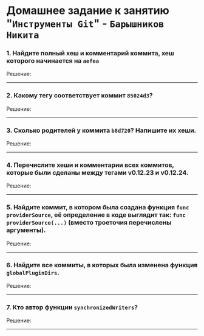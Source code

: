 # Домашнее задание к занятию "`Инструменты Git`" - `Барышников Никита`

### 1. Найдите полный хеш и комментарий коммита, хеш которого начинается на `aefea`

Решение:



---

### 2. Какому тегу соответствует коммит `85024d3`?

Решение:



---

### 3. Сколько родителей у коммита `b8d720`? Напишите их хеши.

Решение:



---

### 4. Перечислите хеши и комментарии всех коммитов, которые были сделаны между тегами v0.12.23 и v0.12.24.

Решение:



---

### 5. Найдите коммит, в котором была создана функция `func providerSource`, её определение в коде выглядит так: `func providerSource(...)` (вместо троеточия перечислены аргументы).

Решение:



---

### 6. Найдите все коммиты, в которых была изменена функция `globalPluginDirs`.

Решение:



---

### 7. Кто автор функции `synchronizedWriters`?

Решение:



---